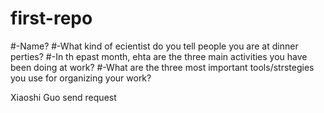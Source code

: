 # first-repo
#-Name? 
#-What kind of ecientist do you tell people you are at dinner perties?
#-In th epast month, ehta are the three main activities you have been doing at work?
#-What are the three most important tools/strstegies you use for organizing your work?


Xiaoshi Guo
send request 
